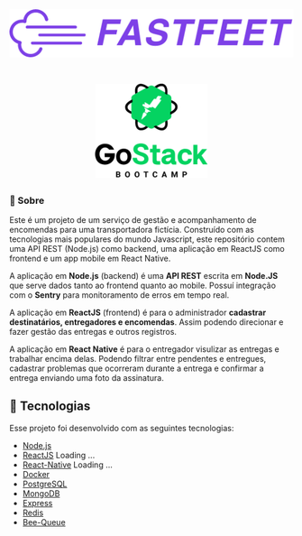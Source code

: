 <br/>
<h1 align="center">
  <img alt="FastFeet" title="FastFeet" src=".github/fastfeetlogo.png" />
</h1>

<h1 align="center">
<img alt="GoStack" src=".github/GoStackLogo.png" width="200px" />
</h1>

### 📜 Sobre
Este é um projeto de um serviço de gestão e acompanhamento de encomendas para uma transportadora fictícia. Construído com as tecnologias mais populares do mundo Javascript, este repositório contem uma API REST (Node.js) como backend, uma aplicação em ReactJS como frontend e um app mobile em React Native.

A aplicação em **Node.js** (backend) é uma **API REST** escrita em **Node.JS** que serve dados tanto ao frontend quanto ao mobile. Possuí integração com o **Sentry** para monitoramento de erros em tempo real.

A aplicação em **ReactJS** (frontend) é para o administrador **cadastrar destinatários, entregadores e encomendas**. Assim podendo direcionar e fazer gestão das entregas e outros registros.

A aplicação em **React Native** é para o entregador visulizar as entregas e trabalhar encima delas. Podendo filtrar entre pendentes e entregues, cadastrar problemas que ocorreram durante a entrega e confirmar a entrega enviando uma foto da assinatura.

## :rocket: Tecnologias

Esse projeto foi desenvolvido com as seguintes tecnologias:

- [Node.js](https://nodejs.org/en/) 
- [ReactJS](https://reactjs.org/) Loading ...
- [React-Native](https://reactnative.dev/) Loading ...
- [Docker](https://www.docker.com/) 
- [PostgreSQL](https://www.postgresql.org/) 
- [MongoDB](https://www.mongodb.com/) 
- [Express](https://github.com/expressjs/express)
- [Redis](https://redis.io/) 
- [Bee-Queue](https://github.com/bee-queue/bee-queue) 
